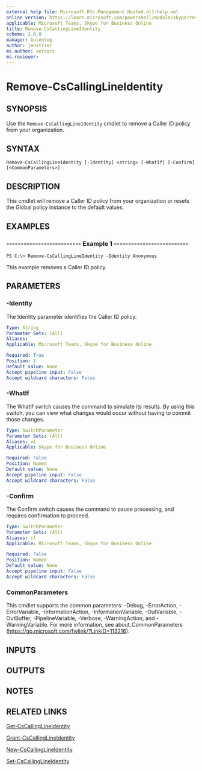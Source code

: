 ```yaml
---
external help file: Microsoft.Rtc.Management.Hosted.dll-help.xml 
online version: https://learn.microsoft.com/powershell/module/skype/remove-cscallinglineidentity
applicable: Microsoft Teams, Skype for Business Online
title: Remove-CsCallingLineIdentity
schema: 2.0.0
manager: bulenteg
author: jenstrier
ms.author: serdars
ms.reviewer:
---
```


# Remove-CsCallingLineIdentity

## SYNOPSIS
Use the `Remove-CsCallingLineIdentity` cmdlet to remove a Caller ID policy from your organization.

## SYNTAX

```
Remove-CsCallingLineIdentity [-Identity] <string> [-WhatIf] [-Confirm] [<CommonParameters>]
```

## DESCRIPTION
This cmdlet will remove a Caller ID policy from your organization or resets the Global policy instance to the default values.

## EXAMPLES

### -------------------------- Example 1 --------------------------
```
PS C:\> Remove-CsCallingLineIdentity -Identity Anonymous
```

This example removes a Caller ID policy.


## PARAMETERS

### -Identity
The Identity parameter identifies the Caller ID policy.

```yaml
Type: String
Parameter Sets: (All)
Aliases: 
Applicable: Microsoft Teams, Skype for Business Online

Required: True
Position: 1
Default value: None
Accept pipeline input: False
Accept wildcard characters: False
```

### -WhatIf
The WhatIf switch causes the command to simulate its results. By using this switch, you can view what changes would occur without having to commit those changes.

```yaml
Type: SwitchParameter
Parameter Sets: (All)
Aliases: wi
Applicable: Skype for Business Online

Required: False
Position: Named
Default value: None
Accept pipeline input: False
Accept wildcard characters: False
```

### -Confirm
The Confirm switch causes the command to pause processing, and requires confirmation to proceed.

```yaml
Type: SwitchParameter
Parameter Sets: (All)
Aliases: cf
Applicable: Microsoft Teams, Skype for Business Online

Required: False
Position: Named
Default value: None
Accept pipeline input: False
Accept wildcard characters: False
```

### CommonParameters
This cmdlet supports the common parameters: -Debug, -ErrorAction, -ErrorVariable, -InformationAction, -InformationVariable, -OutVariable, -OutBuffer, -PipelineVariable, -Verbose, -WarningAction, and -WarningVariable. For more information, see about_CommonParameters (https://go.microsoft.com/fwlink/?LinkID=113216).

## INPUTS

## OUTPUTS

## NOTES

## RELATED LINKS

[Get-CsCallingLineIdentity](Get-CsCallingLineIdentity.md)

[Grant-CsCallingLineIdentity](Grant-CsCallingLineIdentity.md)

[New-CsCallingLineIdentity](New-CsCallingLineIdentity.md) 

[Set-CsCallingLineIdentity](Set-CsCallingLineIdentity.md)
